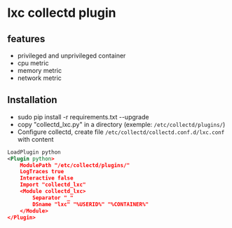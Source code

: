 # lxc collectd plugin

## features

* privileged and unprivileged container
* cpu metric
* memory metric
* network metric

## Installation

* sudo pip install -r requirements.txt --upgrade
* copy "collectd_lxc.py" in a directory (exemple: `/etc/collectd/plugins/`)
* Configure collectd, create file `/etc/collectd/collectd.conf.d/lxc.conf` with content

````xml
LoadPlugin python
<Plugin python>
    ModulePath "/etc/collectd/plugins/"
    LogTraces true
    Interactive false
    Import "collectd_lxc"
    <Module collectd_lxc>
        Separator "_"
        DSname "lxc" "%USERID%" "%CONTAINER%"
    </Module>
</Plugin>
````

